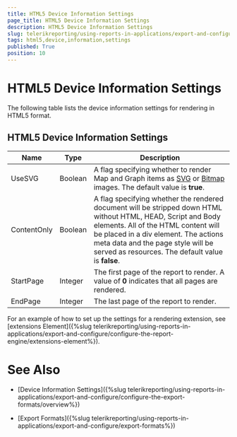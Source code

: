 ```yaml
---
title: HTML5 Device Information Settings
page_title: HTML5 Device Information Settings 
description: HTML5 Device Information Settings
slug: telerikreporting/using-reports-in-applications/export-and-configure/configure-the-export-formats/html5-device-information-settings
tags: html5,device,information,settings
published: True
position: 10
---
```

<style>
table th:first-of-type {
    width: 15%;
}
table th:nth-of-type(2) {
    width: 10%;
}
table th:nth-of-type(3) {
    width: 75%;
}
</style>

# HTML5 Device Information Settings

The following table lists the device information settings for rendering in HTML5 format.

## HTML5 Device Information Settings

|__Name__|__Type__|__Description__|
| ------ | ------ | ------ |
|UseSVG|Boolean|A flag specifying whether to render Map and Graph items as [SVG](http://www.w3.org/Graphics/SVG/) or [Bitmap](http://msdn.microsoft.com/en-us/library/windows/desktop/ms536393(v=vs.85).aspx) images. The default value is __true__.|
|ContentOnly|Boolean|A flag specifying whether the rendered document will be stripped down HTML without HTML, HEAD, Script and Body elements. All of the HTML content will be placed in a div element. The actions meta data and the page style will be served as resources. The default value is __false__.|
|StartPage|Integer|The first page of the report to render. A value of __0__ indicates that all pages are rendered.|
|EndPage|Integer|The last page of the report to render.|

For an example of how to set up the settings for a rendering extension, see [extensions Element]({%slug telerikreporting/using-reports-in-applications/export-and-configure/configure-the-report-engine/extensions-element%}). 

# See Also

* [Device Information Settings]({%slug telerikreporting/using-reports-in-applications/export-and-configure/configure-the-export-formats/overview%})

* [Export Formats]({%slug telerikreporting/using-reports-in-applications/export-and-configure/export-formats%})
